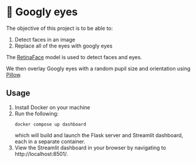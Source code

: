 # :eyes: Googly eyes

The objective of this project is to be able to:
1. Detect faces in an image
2. Replace all of the eyes with googly eyes

The [RetinaFace](hhttps://openaccess.thecvf.com/content_CVPR_2020/papers/Deng_RetinaFace_Single-Shot_Multi-Level_Face_Localisation_in_the_Wild_CVPR_2020_paper.pdf) model is used to detect faces and eyes.

We then overlay Googly eyes with a random pupil size and orientation using [Pillow](https://pillow.readthedocs.io/en/stable/).

## Usage
1. Install Docker on your machine
2. Run the following:
    ```
    docker compose up dashboard
    ```
    which will build and launch the Flask server and Streamlit dashboard, each in a separate container.
3. View the Streamlit dashboard in your browser by navigating to http://localhost:8501/.

